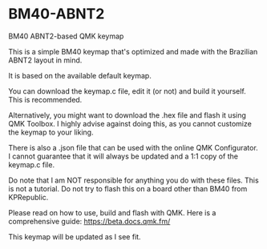 # BM40-ABNT2
BM40 ABNT2-based QMK keymap

This is a simple BM40 keymap that's optimized and made with the Brazilian ABNT2 layout in mind.

It is based on the available default keymap.

You can download the keymap.c file, edit it (or not) and build it yourself. This is recommended.

Alternatively, you might want to download the .hex file and flash it using QMK Toolbox. I highly advise against doing this, as you cannot customize the keymap to your liking.

There is also a .json file that can be used with the online QMK Configurator. I cannot guarantee that it will always be updated and a 1:1 copy of the keymap.c file.

Do note that I am NOT responsible for anything you do with these files. This is not a tutorial. Do not try to flash this on a board other than BM40 from KPRepublic. 

Please read on how to use, build and flash with QMK. Here is a comprehensive guide: https://beta.docs.qmk.fm/

This keymap will be updated as I see fit.
